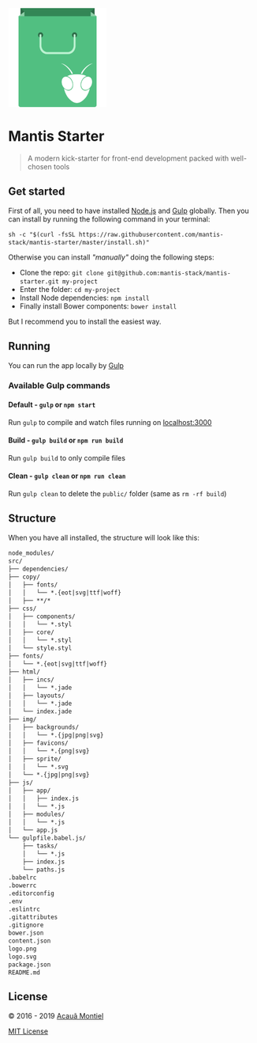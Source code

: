 <img src="logo.png" width="200">

Mantis Starter
==============

> A modern kick-starter for front-end development packed with well-chosen tools


Get started
-----------

First of all, you need to have installed [Node.js](http://nodejs.org/) and [Gulp](http://gulpjs.com) globally.
Then you can install by running the following command in your terminal:

```shell
sh -c "$(curl -fsSL https://raw.githubusercontent.com/mantis-stack/mantis-starter/master/install.sh)"
```

Otherwise you can install *"manually"* doing the following steps:

- Clone the repo: `git clone git@github.com:mantis-stack/mantis-starter.git my-project`
- Enter the folder: `cd my-project`
- Install Node dependencies: `npm install`
- Finally install Bower components: `bower install`

But I recommend you to install the easiest way.


Running
-------

You can run the app locally by [Gulp](http://gulpjs.com)

### Available Gulp commands

#### Default - `gulp` or `npm start`

Run `gulp` to compile and watch files running on [localhost:3000](http://localhost:3000)


#### Build - `gulp build` or `npm run build`

Run `gulp build` to only compile files


#### Clean - `gulp clean` or `npm run clean`

Run `gulp clean` to delete the `public/` folder (same as `rm -rf build`)


Structure
---------

When you have all installed, the structure will look like this:

```
node_modules/
src/
├── dependencies/
├── copy/
│   ├── fonts/
│   │   └── *.{eot|svg|ttf|woff}
│   ├── **/*
├── css/
│   ├── components/
│   │   └── *.styl
│   ├── core/
│   │   └── *.styl
│   └── style.styl
├── fonts/
│   └── *.{eot|svg|ttf|woff}
├── html/
│   ├── incs/
│   │   └── *.jade
│   ├── layouts/
│   │   └── *.jade
│   └── index.jade
├── img/
│   ├── backgrounds/
│   │   └── *.{jpg|png|svg}
│   ├── favicons/
│   │   └── *.{png|svg}
│   ├── sprite/
│   │   └── *.svg
│   └── *.{jpg|png|svg}
├── js/
│   ├── app/
│   │   ├── index.js
│   │   └── *.js
│   ├── modules/
│   │   └── *.js
│   └── app.js
└── gulpfile.babel.js/
    ├── tasks/
    │   └── *.js
    ├── index.js
    └── paths.js
.babelrc
.bowerrc
.editorconfig
.env
.eslintrc
.gitattributes
.gitignore
bower.json
content.json
logo.png
logo.svg
package.json
README.md
```


License
-------

© 2016 - 2019 [Acauã Montiel](http://acauamontiel.com.br)

[MIT License](http://acaua.mit-license.org/)
